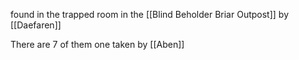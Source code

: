 found in the trapped room in the [[Blind Beholder Briar Outpost]] by [[Daefaren]]

There are 7 of them 
one taken by [[Aben]]